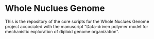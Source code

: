 # Whole Nuclues Genome
This is the repository of the core scripts for the Whole Nuclues Genome project accociated with the manuscript "Data-driven polymer model for mechanistic exploration of diploid genome organization". 
